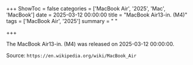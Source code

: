 +++
ShowToc = false
categories = ['MacBook Air', '2025', 'Mac', 'MacBook']
date = 2025-03-12 00:00:00
title = "MacBook Air13-in. (M4)"
tags = ['MacBook Air', '2025']
summary = " "

+++

The MacBook Air13-in. (M4) was released on 2025-03-12 00:00:00.

Source: `https://en.wikipedia.org/wiki/MacBook_Air`
